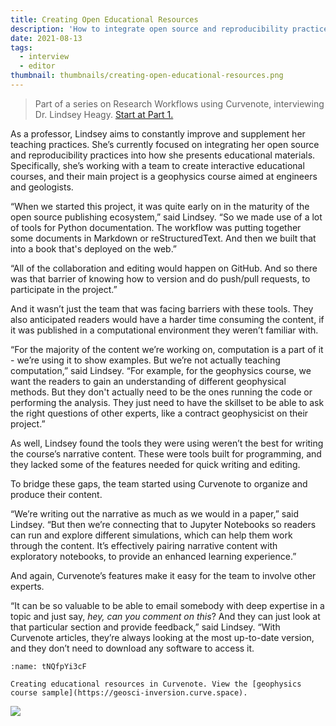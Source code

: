 ```yaml
---
title: Creating Open Educational Resources
description: 'How to integrate open source and reproducibility practices into presenting educational materials.'
date: 2021-08-13
tags:
  - interview
  - editor
thumbnail: thumbnails/creating-open-educational-resources.png
---
```


> Part of a series on Research Workflows using Curvenote, interviewing Dr. Lindsey Heagy. [Start at Part 1.](./research-workflows.md)

As a professor, Lindsey aims to constantly improve and supplement her teaching practices. She’s currently focused on integrating her open source and reproducibility practices into how she presents educational materials. Specifically, she’s working with a team to create interactive educational courses, and their main project is a geophysics course aimed at engineers and geologists.

“When we started this project, it was quite early on in the maturity of the open source publishing ecosystem,” said Lindsey. “So we made use of a lot of tools for Python documentation. The workflow was putting together some documents in Markdown or reStructuredText. And then we built that into a book that's deployed on the web.”

“All of the collaboration and editing would happen on GitHub. And so there was that barrier of knowing how to version and do push/pull requests, to participate in the project.”

And it wasn’t just the team that was facing barriers with these tools. They also anticipated readers would have a harder time consuming the content, if it was published in a computational environment they weren’t familiar with.

“For the majority of the content we’re working on, computation is a part of it - we’re using it to show examples. But we’re not actually teaching computation,” said Lindsey. “For example, for the geophysics course, we want the readers to gain an understanding of different geophysical methods. But they don't actually need to be the ones running the code or performing the analysis. They just need to have the skillset to be able to ask the right questions of other experts, like a contract geophysicist on their project.”

As well, Lindsey found the tools they were using weren’t the best for writing the course’s narrative content. These were tools built for programming, and they lacked some of the features needed for quick writing and editing.

To bridge these gaps, the team started using Curvenote to organize and produce their content.

“We’re writing out the narrative as much as we would in a paper,” said Lindsey. “But then we’re connecting that to Jupyter Notebooks so readers can run and explore different simulations, which can help them work through the content. It’s effectively pairing narrative content with exploratory notebooks, to provide an enhanced learning experience.”

And again, Curvenote’s features make it easy for the team to involve other experts.

“It can be so valuable to be able to email somebody with deep expertise in a topic and just say, _hey, can you comment on this_? And they can just look at that particular section and provide feedback,” said Lindsey. “With Curvenote articles, they’re always looking at the most up-to-date version, and they don’t need to download any software to access it.

```{figure} images/AVQ2dzLNloEd25Io8NbA-LaPBG4ClY9OmCA5xscyC-v1.png
:name: tNQfpYi3cF

Creating educational resources in Curvenote. View the [geophysics course sample](https://geosci-inversion.curve.space).
```

![](#research-workflow-cards)
